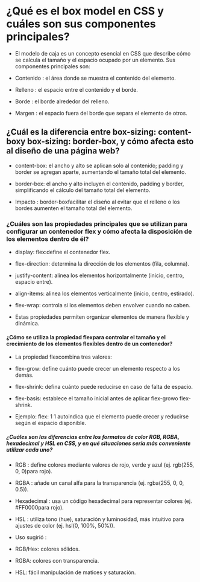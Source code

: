 # ¿Qué es el box model en CSS y cuáles son sus componentes principales?

- El modelo de caja es un concepto esencial en CSS que describe cómo se calcula el tamaño y el espacio ocupado por un elemento. Sus componentes principales son:

- Contenido : el área donde se muestra el contenido del elemento.

- Relleno : el espacio entre el contenido y el borde.

- Borde : el borde alrededor del relleno.

- Margen : el espacio fuera del borde que separa el elemento de otros.

## ¿Cuál es la diferencia entre box-sizing: content-boxy box-sizing: border-box, y cómo afecta esto al diseño de una página web?

- content-box: el ancho y alto se aplican solo al contenido; padding y border se agregan aparte, aumentando el tamaño total del elemento.

- border-box: el ancho y alto incluyen el contenido, padding y border, simplificando el cálculo del tamaño total del elemento.

- Impacto : border-boxfacilitar el diseño al evitar que el relleno o los bordes aumenten el tamaño total del elemento.

### ¿Cuáles son las propiedades principales que se utilizan para configurar un contenedor flex y cómo afecta la disposición de los elementos dentro de él?

- display: flex:define el contenedor flex.

- flex-direction: determina la dirección de los elementos (fila, columna).

- justify-content: alinea los elementos horizontalmente (inicio, centro, espacio entre).

- align-items: alinea los elementos verticalmente (inicio, centro, estirado).

- flex-wrap: controla si los elementos deben envolver cuando no caben.

- Estas propiedades permiten organizar elementos de manera flexible y dinámica.

#### ¿Cómo se utiliza la propiedad flexpara controlar el tamaño y el crecimiento de los elementos flexibles dentro de un contenedor?

- La propiedad flexcombina tres valores:

- flex-grow: define cuánto puede crecer un elemento respecto a los demás.

- flex-shrink: defina cuánto puede reducirse en caso de falta de espacio.

- flex-basis: establece el tamaño inicial antes de aplicar flex-growo flex-shrink.

- Ejemplo: flex: 1 1 autoindica que el elemento puede crecer y reducirse según el espacio disponible.

##### ¿Cuáles son las diferencias entre los formatos de color RGB, RGBA, hexadecimal y HSL en CSS, y en qué situaciones sería más conveniente utilizar cada uno?

- RGB : define colores mediante valores de rojo, verde y azul (ej. rgb(255, 0, 0)para rojo).

- RGBA : añade un canal alfa para la transparencia (ej. rgba(255, 0, 0, 0.5)).

- Hexadecimal : usa un código hexadecimal para representar colores (ej. #FF0000para rojo).

- HSL : utiliza tono (hue), saturación y luminosidad, más intuitivo para ajustes de color (ej. hsl(0, 100%, 50%)).

- Uso sugirió :

- RGB/Hex: colores sólidos.

- RGBA: colores con transparencia.

- HSL: fácil manipulación de matices y saturación.
